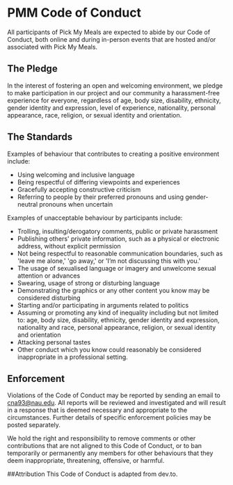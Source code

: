 # PMM Code of Conduct
All participants of Pick My Meals are expected to abide by our Code of Conduct, both online and during in-person events that are hosted and/or associated with Pick My Meals.

## The Pledge
In the interest of fostering an open and welcoming environment, we pledge to make participation in our project and our community a harassment-free experience for everyone, regardless of age, body size, disability, ethnicity, gender identity and expression, level of experience, nationality, personal appearance, race, religion, or sexual identity and orientation.

## The Standards
Examples of behaviour that contributes to creating a positive environment include:

* Using welcoming and inclusive language
* Being respectful of differing viewpoints and experiences
* Gracefully accepting constructive criticism
* Referring to people by their preferred pronouns and using gender-neutral pronouns when uncertain

Examples of unacceptable behaviour by participants include:

* Trolling, insulting/derogatory comments, public or private harassment
* Publishing others' private information, such as a physical or electronic address, without explicit permission
* Not being respectful to reasonable communication boundaries, such as 'leave me alone,' 'go away,' or 'I’m not discussing this with you.'
* The usage of sexualised language or imagery and unwelcome sexual attention or advances
* Swearing, usage of strong or disturbing language
* Demonstrating the graphics or any other content you know may be considered disturbing
* Starting and/or participating in arguments related to politics
* Assuming or promoting any kind of inequality including but not limited to: age, body size, disability, ethnicity, gender identity and expression, nationality and race, personal appearance, religion, or sexual identity and orientation
* Attacking personal tastes
* Other conduct which you know could reasonably be considered inappropriate in a professional setting.

## Enforcement
Violations of the Code of Conduct may be reported by sending an email to cna93@nau.edu. All reports will be reviewed and investigated and will result in a response that is deemed necessary and appropriate to the circumstances. Further details of specific enforcement policies may be posted separately.

We hold the right and responsibility to remove comments or other contributions that are not aligned to this Code of Conduct, or to ban temporarily or permanently any members for other behaviours that they deem inappropriate, threatening, offensive, or harmful.

##Attribution
This Code of Conduct is adapted from dev.to.